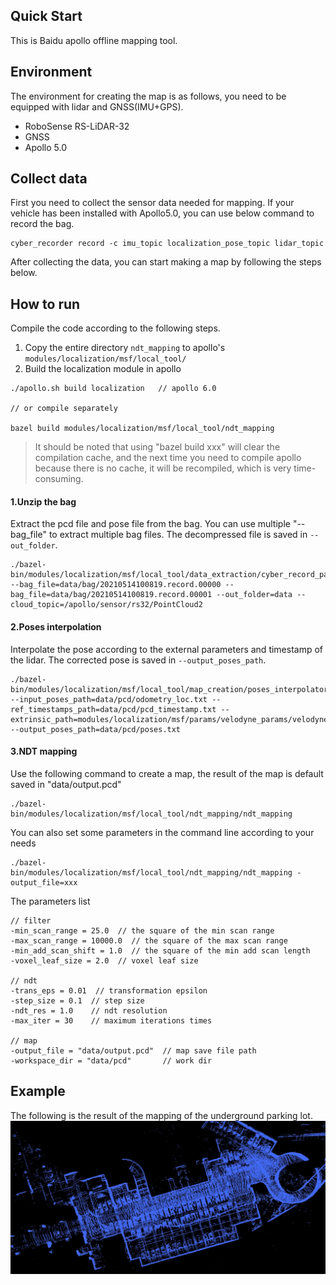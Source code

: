 ## Quick Start
This is Baidu apollo offline mapping tool.

## Environment
The environment for creating the map is as follows, you need to be equipped with lidar and GNSS(IMU+GPS).
* RoboSense RS-LiDAR-32
* GNSS
* Apollo 5.0

## Collect data
First you need to collect the sensor data needed for mapping. If your vehicle has been installed with Apollo5.0, you can use below command to record the bag.
```
cyber_recorder record -c imu_topic localization_pose_topic lidar_topic
```
After collecting the data, you can start making a map by following the steps below.

## How to run
Compile the code according to the following steps.
1. Copy the entire directory `ndt_mapping` to apollo's `modules/localization/msf/local_tool/`
2. Build the localization module in apollo
```
./apollo.sh build localization   // apollo 6.0

// or compile separately

bazel build modules/localization/msf/local_tool/ndt_mapping
```
> It should be noted that using "bazel build xxx" will clear the compilation cache, and the next time you need to compile apollo because there is no cache, it will be recompiled, which is very time-consuming.

#### 1.Unzip the bag
Extract the pcd file and pose file from the bag. You can use multiple "--bag_file" to extract multiple bag files. The decompressed file is saved in `--out_folder`.
```
./bazel-bin/modules/localization/msf/local_tool/data_extraction/cyber_record_parser --bag_file=data/bag/20210514100819.record.00000 --bag_file=data/bag/20210514100819.record.00001 --out_folder=data --cloud_topic=/apollo/sensor/rs32/PointCloud2
```

#### 2.Poses interpolation
Interpolate the pose according to the external parameters and timestamp of the lidar. The corrected pose is saved in `--output_poses_path`.
```
./bazel-bin/modules/localization/msf/local_tool/map_creation/poses_interpolator --input_poses_path=data/pcd/odometry_loc.txt --ref_timestamps_path=data/pcd/pcd_timestamp.txt --extrinsic_path=modules/localization/msf/params/velodyne_params/velodyne64_novatel_extrinsics_example.yaml --output_poses_path=data/pcd/poses.txt
```

#### 3.NDT mapping
Use the following command to create a map, the result of the map is default saved in "data/output.pcd"
```
./bazel-bin/modules/localization/msf/local_tool/ndt_mapping/ndt_mapping
```

You can also set some parameters in the command line according to your needs
```
./bazel-bin/modules/localization/msf/local_tool/ndt_mapping/ndt_mapping -output_file=xxx
```

The parameters list
```
// filter
-min_scan_range = 25.0  // the square of the min scan range
-max_scan_range = 10000.0  // the square of the max scan range
-min_add_scan_shift = 1.0  // the square of the min add scan length
-voxel_leaf_size = 2.0  // voxel leaf size

// ndt
-trans_eps = 0.01  // transformation epsilon
-step_size = 0.1  // step size
-ndt_res = 1.0    // ndt resolution
-max_iter = 30    // maximum iterations times

// map
-output_file = "data/output.pcd"  // map save file path
-workspace_dir = "data/pcd"       // work dir
```

## Example
The following is the result of the mapping of the underground parking lot.
![parking_lot](img/parking_lot.jpg)
